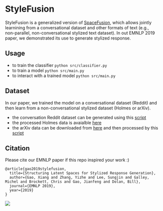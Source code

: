 # StyleFusion
StyleFusion is a generalized version of [SpaceFusion](https://github.com/golsun/SpaceFusion), which allows jointly learnining from a conversational dataset and other formats of text (e.g., non-parallel, non-conversational stylized text dataset). In out EMNLP 2019 paper, we demonstrated its use to generate stylized response.

## Usage
* to train the classifier `python src/classifier.py`
* to train a model `python src/main.py`
* to interact with a trained model `python src/main.py`

## Dataset
In our paper, we trained the model on a conversational dataset (Reddit) and then learn from a non-conversational stylized dataset (Holmes or arXiv). 
* the conversation Reddit dataset can be generated using this [script]()
* the processed Holmes data is avaialble [here]()
* the arXiv data can be downloaded from [here]() and then processed by this [script]()

## Citation
Please cite our EMNLP paper if this repo inspired your work :)
```
@article{gao2019stylefusion,
  title={Structuring Latent Spaces for Stylized Response Generation},
  author={Gao, Xiang and Zhang, Yizhe and Lee, Sungjin and Galley, Michel and Brockett, Chris and Gao, Jianfeng and Dolan, Bill},
  journal={EMNLP 2019},
  year={2019}
}
```

![](https://github.com/golsun/StyleFusion/blob/master/fig/intro_fig.png)


